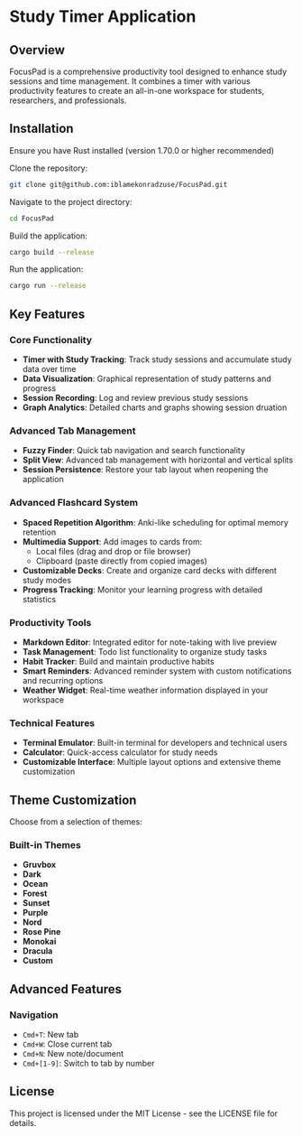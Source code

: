 # Study Timer Application

## Overview

FocusPad is a comprehensive productivity tool designed to enhance study sessions and time management. It combines a timer with various productivity features to create an all-in-one workspace for students, researchers, and professionals.

## Installation

Ensure you have Rust installed (version 1.70.0 or higher recommended)

Clone the repository:
```bash
git clone git@github.com:iblamekonradzuse/FocusPad.git
```

Navigate to the project directory:
```bash
cd FocusPad
```

Build the application:
```bash
cargo build --release
```

Run the application:
```bash
cargo run --release
```

## Key Features

### Core Functionality
- **Timer with Study Tracking**: Track study sessions and accumulate study data over time
- **Data Visualization**: Graphical representation of study patterns and progress
- **Session Recording**: Log and review previous study sessions
- **Graph Analytics**: Detailed charts and graphs showing session druation

### Advanced Tab Management
- **Fuzzy Finder**: Quick tab navigation and search functionality
- **Split View**: Advanced tab management with horizontal and vertical splits
- **Session Persistence**: Restore your tab layout when reopening the application

### Advanced Flashcard System
- **Spaced Repetition Algorithm**: Anki-like scheduling for optimal memory retention
- **Multimedia Support**: Add images to cards from:
  - Local files (drag and drop or file browser)
  - Clipboard (paste directly from copied images)
- **Customizable Decks**: Create and organize card decks with different study modes
- **Progress Tracking**: Monitor your learning progress with detailed statistics

### Productivity Tools
- **Markdown Editor**: Integrated editor for note-taking with live preview
- **Task Management**: Todo list functionality to organize study tasks
- **Habit Tracker**: Build and maintain productive habits
- **Smart Reminders**: Advanced reminder system with custom notifications and recurring options
- **Weather Widget**: Real-time weather information displayed in your workspace

### Technical Features
- **Terminal Emulator**: Built-in terminal for developers and technical users
- **Calculator**: Quick-access calculator for study needs
- **Customizable Interface**: Multiple layout options and extensive theme customization

## Theme Customization

Choose from a selection of themes:

### Built-in Themes
- **Gruvbox**
- **Dark**
- **Ocean**
- **Forest**
- **Sunset**
- **Purple**
- **Nord**
- **Rose Pine**
- **Monokai**
- **Dracula**
- **Custom**

## Advanced Features

### Navigation
- `Cmd+T`: New tab
- `Cmd+W`: Close current tab
- `Cmd+N`: New note/document
- `Cmd+[1-9]`: Switch to tab by number

## License

This project is licensed under the MIT License - see the LICENSE file for details.
